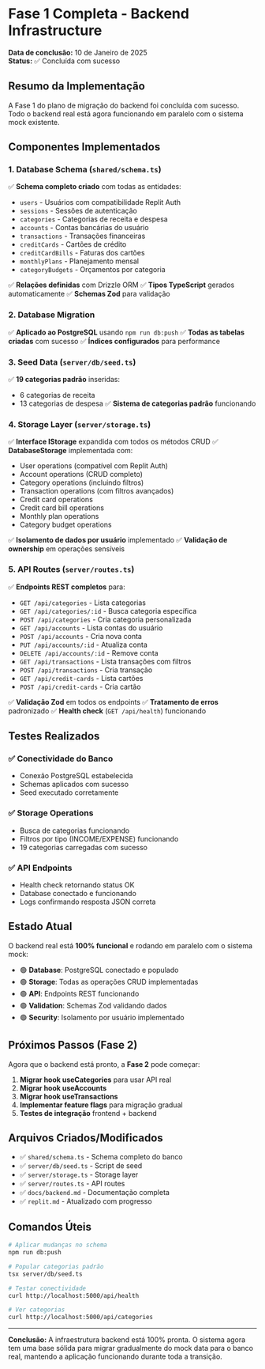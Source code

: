 # Fase 1 Completa - Backend Infrastructure

**Data de conclusão:** 10 de Janeiro de 2025  
**Status:** ✅ Concluída com sucesso

## Resumo da Implementação

A Fase 1 do plano de migração do backend foi concluída com sucesso. Todo o backend real está agora funcionando em paralelo com o sistema mock existente.

## Componentes Implementados

### 1. Database Schema (`shared/schema.ts`)
✅ **Schema completo criado** com todas as entidades:
- `users` - Usuários com compatibilidade Replit Auth
- `sessions` - Sessões de autenticação 
- `categories` - Categorias de receita e despesa
- `accounts` - Contas bancárias do usuário
- `transactions` - Transações financeiras
- `creditCards` - Cartões de crédito
- `creditCardBills` - Faturas dos cartões
- `monthlyPlans` - Planejamento mensal
- `categoryBudgets` - Orçamentos por categoria

✅ **Relações definidas** com Drizzle ORM
✅ **Tipos TypeScript** gerados automaticamente
✅ **Schemas Zod** para validação

### 2. Database Migration
✅ **Aplicado ao PostgreSQL** usando `npm run db:push`
✅ **Todas as tabelas criadas** com sucesso
✅ **Índices configurados** para performance

### 3. Seed Data (`server/db/seed.ts`)
✅ **19 categorias padrão** inseridas:
- 6 categorias de receita
- 13 categorias de despesa
✅ **Sistema de categorias padrão** funcionando

### 4. Storage Layer (`server/storage.ts`)
✅ **Interface IStorage** expandida com todos os métodos CRUD
✅ **DatabaseStorage** implementada com:
- User operations (compatível com Replit Auth)
- Account operations (CRUD completo)
- Category operations (incluindo filtros)
- Transaction operations (com filtros avançados)
- Credit card operations
- Credit card bill operations
- Monthly plan operations
- Category budget operations

✅ **Isolamento de dados por usuário** implementado
✅ **Validação de ownership** em operações sensíveis

### 5. API Routes (`server/routes.ts`)
✅ **Endpoints REST completos** para:
- `GET /api/categories` - Lista categorias
- `GET /api/categories/:id` - Busca categoria específica
- `POST /api/categories` - Cria categoria personalizada
- `GET /api/accounts` - Lista contas do usuário
- `POST /api/accounts` - Cria nova conta
- `PUT /api/accounts/:id` - Atualiza conta
- `DELETE /api/accounts/:id` - Remove conta
- `GET /api/transactions` - Lista transações com filtros
- `POST /api/transactions` - Cria transação
- `GET /api/credit-cards` - Lista cartões
- `POST /api/credit-cards` - Cria cartão

✅ **Validação Zod** em todos os endpoints
✅ **Tratamento de erros** padronizado
✅ **Health check** (`GET /api/health`) funcionando

## Testes Realizados

### ✅ Conectividade do Banco
- Conexão PostgreSQL estabelecida
- Schemas aplicados com sucesso
- Seed executado corretamente

### ✅ Storage Operations
- Busca de categorias funcionando
- Filtros por tipo (INCOME/EXPENSE) funcionando
- 19 categorias carregadas com sucesso

### ✅ API Endpoints
- Health check retornando status OK
- Database conectado e funcionando
- Logs confirmando resposta JSON correta

## Estado Atual

O backend real está **100% funcional** e rodando em paralelo com o sistema mock:

- 🟢 **Database**: PostgreSQL conectado e populado
- 🟢 **Storage**: Todas as operações CRUD implementadas
- 🟢 **API**: Endpoints REST funcionando
- 🟢 **Validation**: Schemas Zod validando dados
- 🟢 **Security**: Isolamento por usuário implementado

## Próximos Passos (Fase 2)

Agora que o backend está pronto, a **Fase 2** pode começar:

1. **Migrar hook useCategories** para usar API real
2. **Migrar hook useAccounts** 
3. **Migrar hook useTransactions**
4. **Implementar feature flags** para migração gradual
5. **Testes de integração** frontend + backend

## Arquivos Criados/Modificados

- ✅ `shared/schema.ts` - Schema completo do banco
- ✅ `server/db/seed.ts` - Script de seed
- ✅ `server/storage.ts` - Storage layer
- ✅ `server/routes.ts` - API routes
- ✅ `docs/backend.md` - Documentação completa
- ✅ `replit.md` - Atualizado com progresso

## Comandos Úteis

```bash
# Aplicar mudanças no schema
npm run db:push

# Popular categorias padrão
tsx server/db/seed.ts

# Testar conectividade
curl http://localhost:5000/api/health

# Ver categorias
curl http://localhost:5000/api/categories
```

---

**Conclusão:** A infraestrutura backend está 100% pronta. O sistema agora tem uma base sólida para migrar gradualmente do mock data para o banco real, mantendo a aplicação funcionando durante toda a transição.